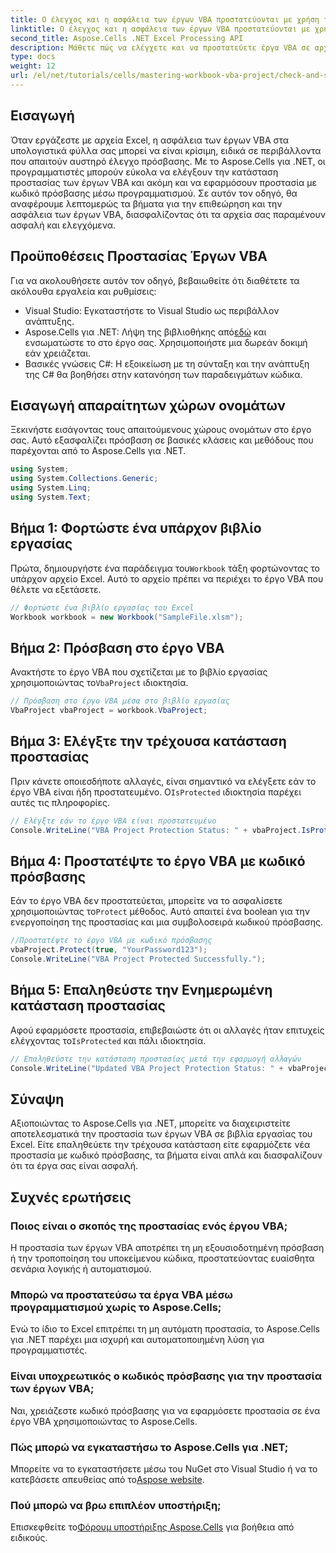 ```yaml
---
title: Ο έλεγχος και η ασφάλεια των έργων VBA προστατεύονται με χρήση του Aspose.Cells
linktitle: Ο έλεγχος και η ασφάλεια των έργων VBA προστατεύονται με χρήση του Aspose.Cells
second_title: Aspose.Cells .NET Excel Processing API
description: Μάθετε πώς να ελέγχετε και να προστατεύετε έργα VBA σε αρχεία Excel μέσω προγραμματισμού χρησιμοποιώντας το Aspose.Cells για .NET. Οδηγός βήμα προς βήμα με πλήρη παραδείγματα κώδικα.
type: docs
weight: 12
url: /el/net/tutorials/cells/mastering-workbook-vba-project/check-and-secure-vba-projects-is-protected/
---
```

## Εισαγωγή

Όταν εργάζεστε με αρχεία Excel, η ασφάλεια των έργων VBA στα υπολογιστικά φύλλα σας μπορεί να είναι κρίσιμη, ειδικά σε περιβάλλοντα που απαιτούν αυστηρό έλεγχο πρόσβασης. Με το Aspose.Cells για .NET, οι προγραμματιστές μπορούν εύκολα να ελέγξουν την κατάσταση προστασίας των έργων VBA και ακόμη και να εφαρμόσουν προστασία με κωδικό πρόσβασης μέσω προγραμματισμού. Σε αυτόν τον οδηγό, θα αναφέρουμε λεπτομερώς τα βήματα για την επιθεώρηση και την ασφάλεια των έργων VBA, διασφαλίζοντας ότι τα αρχεία σας παραμένουν ασφαλή και ελεγχόμενα.

## Προϋποθέσεις Προστασίας Έργων VBA

Για να ακολουθήσετε αυτόν τον οδηγό, βεβαιωθείτε ότι διαθέτετε τα ακόλουθα εργαλεία και ρυθμίσεις:

- Visual Studio: Εγκαταστήστε το Visual Studio ως περιβάλλον ανάπτυξης.
-  Aspose.Cells για .NET: Λήψη της βιβλιοθήκης από[εδώ](https://releases.aspose.com/cells/net/) και ενσωματώστε το στο έργο σας. Χρησιμοποιήστε μια δωρεάν δοκιμή εάν χρειάζεται.
- Βασικές γνώσεις C#: Η εξοικείωση με τη σύνταξη και την ανάπτυξη της C# θα βοηθήσει στην κατανόηση των παραδειγμάτων κώδικα.

## Εισαγωγή απαραίτητων χώρων ονομάτων

Ξεκινήστε εισάγοντας τους απαιτούμενους χώρους ονομάτων στο έργο σας. Αυτό εξασφαλίζει πρόσβαση σε βασικές κλάσεις και μεθόδους που παρέχονται από το Aspose.Cells για .NET.

```csharp
using System;
using System.Collections.Generic;
using System.Linq;
using System.Text;
```

## Βήμα 1: Φορτώστε ένα υπάρχον βιβλίο εργασίας

 Πρώτα, δημιουργήστε ένα παράδειγμα του`Workbook` τάξη φορτώνοντας το υπάρχον αρχείο Excel. Αυτό το αρχείο πρέπει να περιέχει το έργο VBA που θέλετε να εξετάσετε.

```csharp
// Φορτώστε ένα βιβλίο εργασίας του Excel
Workbook workbook = new Workbook("SampleFile.xlsm");
```

## Βήμα 2: Πρόσβαση στο έργο VBA

 Ανακτήστε το έργο VBA που σχετίζεται με το βιβλίο εργασίας χρησιμοποιώντας το`VbaProject` ιδιοκτησία.

```csharp
// Πρόσβαση στο έργο VBA μέσα στο βιβλίο εργασίας
VbaProject vbaProject = workbook.VbaProject;
```

## Βήμα 3: Ελέγξτε την τρέχουσα κατάσταση προστασίας

 Πριν κάνετε οποιεσδήποτε αλλαγές, είναι σημαντικό να ελέγξετε εάν το έργο VBA είναι ήδη προστατευμένο. Ο`IsProtected` ιδιοκτησία παρέχει αυτές τις πληροφορίες.

```csharp
// Ελέγξτε εάν το έργο VBA είναι προστατευμένο
Console.WriteLine("VBA Project Protection Status: " + vbaProject.IsProtected);
```

## Βήμα 4: Προστατέψτε το έργο VBA με κωδικό πρόσβασης

 Εάν το έργο VBA δεν προστατεύεται, μπορείτε να το ασφαλίσετε χρησιμοποιώντας το`Protect` μέθοδος. Αυτό απαιτεί ένα boolean για την ενεργοποίηση της προστασίας και μια συμβολοσειρά κωδικού πρόσβασης.

```csharp
//Προστατέψτε το έργο VBA με κωδικό πρόσβασης
vbaProject.Protect(true, "YourPassword123");
Console.WriteLine("VBA Project Protected Successfully.");
```

## Βήμα 5: Επαληθεύστε την Ενημερωμένη κατάσταση προστασίας

 Αφού εφαρμόσετε προστασία, επιβεβαιώστε ότι οι αλλαγές ήταν επιτυχείς ελέγχοντας το`IsProtected` και πάλι ιδιοκτησία.

```csharp
// Επαληθεύστε την κατάσταση προστασίας μετά την εφαρμογή αλλαγών
Console.WriteLine("Updated VBA Project Protection Status: " + vbaProject.IsProtected);
```

## Σύναψη

Αξιοποιώντας το Aspose.Cells για .NET, μπορείτε να διαχειριστείτε αποτελεσματικά την προστασία των έργων VBA σε βιβλία εργασίας του Excel. Είτε επαληθεύετε την τρέχουσα κατάσταση είτε εφαρμόζετε νέα προστασία με κωδικό πρόσβασης, τα βήματα είναι απλά και διασφαλίζουν ότι τα έργα σας είναι ασφαλή.

## Συχνές ερωτήσεις

### Ποιος είναι ο σκοπός της προστασίας ενός έργου VBA;
Η προστασία των έργων VBA αποτρέπει τη μη εξουσιοδοτημένη πρόσβαση ή την τροποποίηση του υποκείμενου κώδικα, προστατεύοντας ευαίσθητα σενάρια λογικής ή αυτοματισμού.

### Μπορώ να προστατεύσω τα έργα VBA μέσω προγραμματισμού χωρίς το Aspose.Cells;
Ενώ το ίδιο το Excel επιτρέπει τη μη αυτόματη προστασία, το Aspose.Cells για .NET παρέχει μια ισχυρή και αυτοματοποιημένη λύση για προγραμματιστές.

### Είναι υποχρεωτικός ο κωδικός πρόσβασης για την προστασία των έργων VBA;
Ναι, χρειάζεστε κωδικό πρόσβασης για να εφαρμόσετε προστασία σε ένα έργο VBA χρησιμοποιώντας το Aspose.Cells.

### Πώς μπορώ να εγκαταστήσω το Aspose.Cells για .NET;
 Μπορείτε να το εγκαταστήσετε μέσω του NuGet στο Visual Studio ή να το κατεβάσετε απευθείας από το[Aspose website](https://releases.aspose.com/cells/net/).

### Πού μπορώ να βρω επιπλέον υποστήριξη;
 Επισκεφθείτε το[Φόρουμ υποστήριξης Aspose.Cells](https://forum.aspose.com/c/cells/9) για βοήθεια από ειδικούς.
